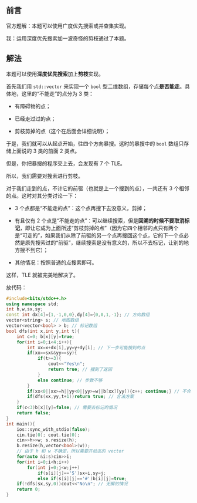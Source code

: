 ## 前言

官方题解：本题可以使用广度优先搜索或并查集实现。

我：运用深度优先搜索加一波奇怪的剪枝通过了本题。

## 解法

本题可以使用**深度优先搜索**加上**剪枝**实现。

首先我们用 `std::vector` 来实现一个 `bool` 型二维数组，存储每个点**是否能走**。具体地，这里的“不能走”的点分为 $3$ 类：

- 有障碍物的点；

- 已经走过过的点；

- 剪枝剪掉的点（这个在后面会详细说明）；

于是，我们就可以从起点开始，往四个方向暴搜。这时的暴搜中的 `bool` 数组只存储上面说的 $3$ 类的前面 $2$ 类点。

但是，你把暴搜的程序交上去，会发现有 $7$ 个 TLE。

所以，我们需要对搜索进行剪枝。

对于我们走到的点，不计它的前驱（也就是上一个搜到的点），一共还有 $3$ 个相邻的点。这时对其分类讨论一下：

- $3$ 个点都是“不能走的点”：这个点再搜下去没意义，剪掉；

- 有且仅有 $2$ 个点是“不能走的点”：可以继续搜索，但是**回溯的时候不要取消标记**，即让它成为上面所述“剪枝剪掉的点”（因为它四个相邻的点只有两个是“可走的”，如果我们从除了前驱的另一个点再搜回这个点，它的下一个点必然是原先搜索过的“前驱”，继续搜索是没有意义的，所以不去标记，让别的地方搜不到它）；

- 其他情况：按照普通的点搜索即可。

这样，TLE 就被完美地解决了。

放代码：

```cpp
#include<bits/stdc++.h>
using namespace std;
int h,w,sx,sy;
const int dx[4]={1,-1,0,0},dy[4]={0,0,1,-1}; // 方向数组
vector<string> s; // 地图数组
vector<vector<bool> > b; // 标记数组
bool dfs(int x,int y,int t){
    int c=0; b[x][y]=true;
    for(int i=0;i<4;i++){
        int xx=x+dx[i],yy=y+dy[i]; // 下一步可能搜到的点
        if(xx==sx&&yy==sy){
            if(t>=3){
                cout<<"Yes\n";
                return true; // 搜到了返回
            }
            else continue; // 步数不够
        }
        if(xx<0||xx>=h||yy<0||yy>=w||b[xx][yy]){c++; continue;} // 不合法方案（搜到边界或已经搜过）
        if(dfs(xx,yy,t+1))return true; // 合法方案
    }
    if(c<3)b[x][y]=false; // 需要去标记的情况
    return false;
}
int main(){
    ios::sync_with_stdio(false);
    cin.tie(0); cout.tie(0);
    cin>>h>>w; s.resize(h);
    b.resize(h,vector<bool>(w));
    // 由于 h 和 w 不确定，所以需要开动态的 vector
    for(auto &i:s)cin>>i;
    for(int i=0;i<h;i++)
        for(int j=0;j<w;j++)
            if(s[i][j]=='S')sx=i,sy=j;
            else if(s[i][j]=='#')b[i][j]=true;
    if(!dfs(sx,sy,0))cout<<"No\n"; // 无解的情况
    return 0;
}
```